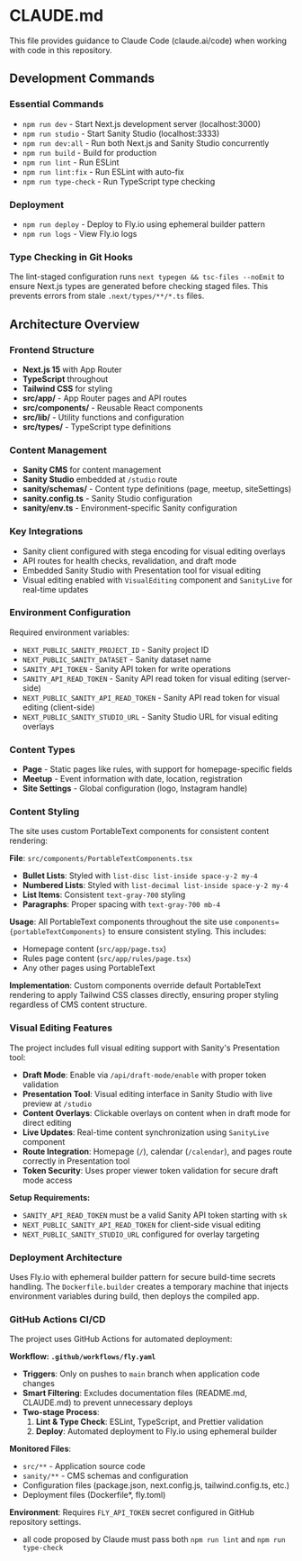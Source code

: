 # CLAUDE.md

This file provides guidance to Claude Code (claude.ai/code) when working with code in this repository.

## Development Commands

### Essential Commands

- `npm run dev` - Start Next.js development server (localhost:3000)
- `npm run studio` - Start Sanity Studio (localhost:3333)
- `npm run dev:all` - Run both Next.js and Sanity Studio concurrently
- `npm run build` - Build for production
- `npm run lint` - Run ESLint
- `npm run lint:fix` - Run ESLint with auto-fix
- `npm run type-check` - Run TypeScript type checking

### Deployment

- `npm run deploy` - Deploy to Fly.io using ephemeral builder pattern
- `npm run logs` - View Fly.io logs

### Type Checking in Git Hooks

The lint-staged configuration runs `next typegen && tsc-files --noEmit` to ensure Next.js types are generated before checking staged files. This prevents errors from stale `.next/types/**/*.ts` files.

## Architecture Overview

### Frontend Structure

- **Next.js 15** with App Router
- **TypeScript** throughout
- **Tailwind CSS** for styling
- **src/app/** - App Router pages and API routes
- **src/components/** - Reusable React components
- **src/lib/** - Utility functions and configuration
- **src/types/** - TypeScript type definitions

### Content Management

- **Sanity CMS** for content management
- **Sanity Studio** embedded at `/studio` route
- **sanity/schemas/** - Content type definitions (page, meetup, siteSettings)
- **sanity.config.ts** - Sanity Studio configuration
- **sanity/env.ts** - Environment-specific Sanity configuration

### Key Integrations

- Sanity client configured with stega encoding for visual editing overlays
- API routes for health checks, revalidation, and draft mode
- Embedded Sanity Studio with Presentation tool for visual editing
- Visual editing enabled with `VisualEditing` component and `SanityLive` for real-time updates

### Environment Configuration

Required environment variables:

- `NEXT_PUBLIC_SANITY_PROJECT_ID` - Sanity project ID
- `NEXT_PUBLIC_SANITY_DATASET` - Sanity dataset name
- `SANITY_API_TOKEN` - Sanity API token for write operations
- `SANITY_API_READ_TOKEN` - Sanity API read token for visual editing (server-side)
- `NEXT_PUBLIC_SANITY_API_READ_TOKEN` - Sanity API read token for visual editing (client-side)
- `NEXT_PUBLIC_SANITY_STUDIO_URL` - Sanity Studio URL for visual editing overlays

### Content Types

- **Page** - Static pages like rules, with support for homepage-specific fields
- **Meetup** - Event information with date, location, registration
- **Site Settings** - Global configuration (logo, Instagram handle)

### Content Styling

The site uses custom PortableText components for consistent content rendering:

**File**: `src/components/PortableTextComponents.tsx`

- **Bullet Lists**: Styled with `list-disc list-inside space-y-2 my-4`
- **Numbered Lists**: Styled with `list-decimal list-inside space-y-2 my-4`
- **List Items**: Consistent `text-gray-700` styling
- **Paragraphs**: Proper spacing with `text-gray-700 mb-4`

**Usage**: All PortableText components throughout the site use `components={portableTextComponents}` to ensure consistent styling. This includes:

- Homepage content (`src/app/page.tsx`)
- Rules page content (`src/app/rules/page.tsx`)
- Any other pages using PortableText

**Implementation**: Custom components override default PortableText rendering to apply Tailwind CSS classes directly, ensuring proper styling regardless of CMS content structure.

### Visual Editing Features

The project includes full visual editing support with Sanity's Presentation tool:

- **Draft Mode**: Enable via `/api/draft-mode/enable` with proper token validation
- **Presentation Tool**: Visual editing interface in Sanity Studio with live preview at `/studio`
- **Content Overlays**: Clickable overlays on content when in draft mode for direct editing
- **Live Updates**: Real-time content synchronization using `SanityLive` component
- **Route Integration**: Homepage (`/`), calendar (`/calendar`), and pages route correctly in Presentation tool
- **Token Security**: Uses proper viewer token validation for secure draft mode access

**Setup Requirements:**

- `SANITY_API_READ_TOKEN` must be a valid Sanity API token starting with `sk`
- `NEXT_PUBLIC_SANITY_API_READ_TOKEN` for client-side visual editing
- `NEXT_PUBLIC_SANITY_STUDIO_URL` configured for overlay targeting

### Deployment Architecture

Uses Fly.io with ephemeral builder pattern for secure build-time secrets handling. The `Dockerfile.builder` creates a temporary machine that injects environment variables during build, then deploys the compiled app.

### GitHub Actions CI/CD

The project uses GitHub Actions for automated deployment:

**Workflow: `.github/workflows/fly.yaml`**

- **Triggers**: Only on pushes to `main` branch when application code changes
- **Smart Filtering**: Excludes documentation files (README.md, CLAUDE.md) to prevent unnecessary deploys
- **Two-stage Process**:
  1. **Lint & Type Check**: ESLint, TypeScript, and Prettier validation
  2. **Deploy**: Automated deployment to Fly.io using ephemeral builder

**Monitored Files**:

- `src/**` - Application source code
- `sanity/**` - CMS schemas and configuration
- Configuration files (package.json, next.config.js, tailwind.config.ts, etc.)
- Deployment files (Dockerfile\*, fly.toml)

**Environment**: Requires `FLY_API_TOKEN` secret configured in GitHub repository settings.

- all code proposed by Claude must pass both `npm run lint` and `npm run type-check`
